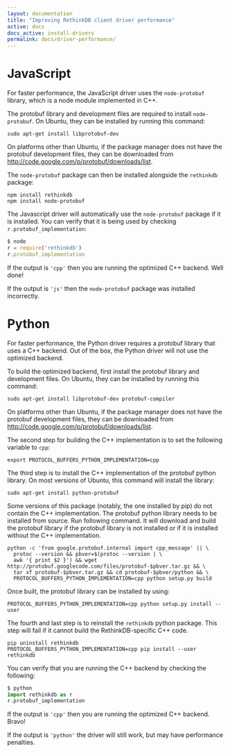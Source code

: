 ```yaml
---
layout: documentation
title: "Improving RethinkDB client driver performance"
active: docs
docs_active: install-drivers
permalink: docs/driver-performance/
---
```


# JavaScript #

For faster performance, the JavaScript driver uses the `node-protobuf` library,
which is a node module implemented in C++.

The protobuf library and development files are required to install
`node-protobuf`. On Ubuntu, they can be installed by running this
command:

```
sudo apt-get install libprotobuf-dev
```

On platforms other than Ubuntu, if the package manager does not have
the protobuf development files, they can be downloaded from
http://code.google.com/p/protobuf/downloads/list.

The `node-protobuf` package can then be installed alongside the
`rethinkdb` package:

```
npm install rethinkdb
npm install node-protobuf
```

The Javascript driver will automatically use the `node-protobuf`
package if it is installed. You can verify that it is being used
by checking `r.protobuf_implementation`:

```javascript
$ node
r = require('rethinkdb')
r.protobuf_implementation
```

If the output is `'cpp'` then you are running the optimized C++ backend. Well done!

If the output is `'js'` then the `node-protobuf` package was installed
incorrectly.

# Python #

For faster performance, the Python driver requires a protobuf library that
uses a C++ backend. Out of the box, the Python driver will not use the
optimized backend.

To build the optimized backend, first install the protobuf library and
development files.  On Ubuntu, they can be installed by running this
command:

```
sudo apt-get install libprotobuf-dev protobuf-compiler
```

On platforms other than Ubuntu, if the package manager does not have
the protobuf development files, they can be downloaded from
http://code.google.com/p/protobuf/downloads/list.

The second step for building the C++ implementation is to set the
following variable to `cpp`:

```
export PROTOCOL_BUFFERS_PYTHON_IMPLEMENTATION=cpp
```

The third step is to install the C++ implementation of the protobuf
python library. On most versions of Ubuntu, this command will install
the library:

```
sudo apt-get install python-protobuf
```

Some versions of this package (notably, the one installed by pip) do
not contain the C++ implementation. The protobuf python library needs
to be installed from source. Run following command. It will download and
build the protobuf library if the protobuf library is not installed or
if it is installed without the C++ implementation.

```
python -c 'from google.protobuf.internal import cpp_message' || \
  protoc --version && pbver=$(protoc --version | \
  awk '{ print $2 }') && wget http://protobuf.googlecode.com/files/protobuf-$pbver.tar.gz && \
  tar xf protobuf-$pbver.tar.gz && cd protobuf-$pbver/python && \
  PROTOCOL_BUFFERS_PYTHON_IMPLEMENTATION=cpp python setup.py build
```

Once built, the protobuf library can be installed by using:

```
PROTOCOL_BUFFERS_PYTHON_IMPLEMENTATION=cpp python setup.py install --user
```

The fourth and last step is to reinstall the `rethinkdb` python
package. This step will fail if it cannot build the RethinkDB-specific
C++ code.

```
pip uninstall rethinkdb
PROTOCOL_BUFFERS_PYTHON_IMPLEMENTATION=cpp pip install --user rethinkdb
```

You can verify that you are running the C++ backend by checking the following:

```py
$ python
import rethinkdb as r
r.protobuf_implementation
```

If the output is `'cpp'` then you are running the optimized C++ backend. Bravo!

If the output is `'python'` the driver will still work, but may have performance
penalties.
